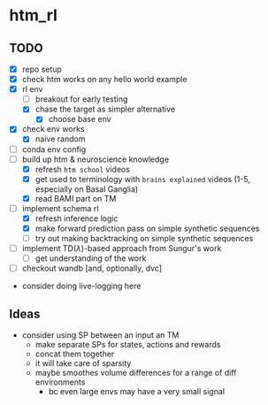 # htm_rl

## TODO

- [x] repo setup
- [x] check htm works on any hello world example
- [x] rl env
  - [ ] breakout for early testing
  - [x] chase the target as simpler alternative
    - [x] choose base env
- [x] check env works
  - [x] naive random
- [ ] conda env config
- [ ] build up htm & neuroscience knowledge
  - [x] refresh `htm school` videos
  - [x] get used to terminology with `brains explained` videos (1-5, especially on Basal Ganglia)
  - [x] read BAMI part on TM
- [ ] implement schema rl
  - [x] refresh inference logic
  - [x] make forward prediction pass on simple synthetic sequences
  - [ ] try out making backtracking on simple synthetic sequences
- [ ] implement TD($\lambda$)-based approach from Sungur's work
  - [ ] get understanding of the work
- [ ] checkout wandb [and, optionally, dvc]
- consider doing live-logging here

## Ideas

- consider using SP between an input an TM
  - make separate SPs for states, actions and rewards
  - concat them together
  - it will take care of sparsity
  - maybe smoothes volume differences for a range of diff environments
    - bc even large envs may have a very small signal

